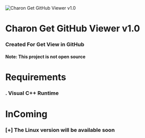 <img src="icon.ico" alt="Charon Get GitHub Viewer v1.0">
<h1>Charon Get GitHub Viewer v1.0</h1>
<h3>Created For Get View in GitHub</h3>
<h4>Note: This project is not open source</h4>

<h1>Requirements</h1>
<h3>. Visual C++ Runtime</h3>
<h1>InComing</h1>
<h3>[+] The Linux version will be available soon</h3>
